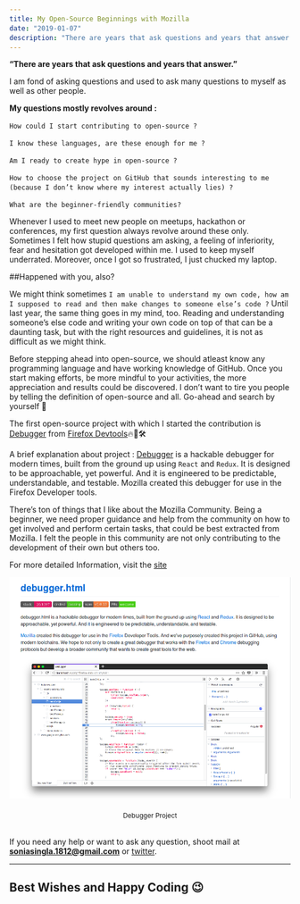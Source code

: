 ```yaml
---
title: My Open-Source Beginnings with Mozilla
date: "2019-01-07"
description: "There are years that ask questions and years that answer."
---
```


**“There are years that ask questions and years that answer.”**

I am fond of asking questions and used to ask many questions to myself as well as other people.

**My questions mostly revolves around :**

`How could I start contributing to open-source ?`

`I know these languages, are these enough for me ?`

`Am I ready to create hype in open-source ?`

`How to choose the project on GitHub that sounds interesting to me (because I don’t know where my interest actually lies) ?`

`What are the beginner-friendly communities?`

Whenever I used to meet new people on meetups, hackathon or conferences, my first question always revolve around these only. Sometimes I felt how stupid questions am asking, a feeling of inferiority, fear and hesitation got developed within me. I used to keep myself underrated. Moreover, once I got so frustrated, I just chucked my laptop.

##Happened with you, also?

We might think sometimes `I am unable to understand my own code, how am I supposed to read and then make changes to someone else’s code ?` Until last year, the same thing goes in my mind, too. Reading and understanding someone’s else code and writing your own code on top of that can be a daunting task, but with the right resources and guidelines, it is not as difficult as we might think.

Before stepping ahead into open-source, we should atleast know any programming language and have working knowledge of GitHub. Once you start making efforts, be more mindful to your activities, the more appreciation and results could be discovered. I don’t want to tire you people by telling the definition of open-source and all. Go-ahead and search by yourself 🙂

The first open-source project with which I started the contribution is [Debugger](https://github.com/firefox-devtools/debugger) from [Firefox Devtools](https://github.com/firefox-devtools)🔥🦊🛠

A brief explanation about project : [Debugger](https://github.com/firefox-devtools/debugger) is a hackable debugger for modern times, built from the ground up using `React` and `Redux`. It is designed to be approachable, yet powerful. And it is engineered to be predictable, understandable, and testable. Mozilla created this debugger for use in the Firefox Developer tools.

There’s ton of things that I like about the Mozilla Community. Being a beginner, we need proper guidance and help from the community on how to get involved and perform certain tasks, that could be best extracted from Mozilla. I felt the people in this community are not only contributing to the development of their own but others too.

For more detailed Information, visit the [site](https://github.com/firefox-devtools)

![Debugger Project](./Invoice_10953835549.png)
<center><sub>Debugger Project</sub></center><br/>

If you need any help or want to ask any question, shoot mail at **soniasingla.1812@gmail.com** or [twitter](https://twitter.com/soniasinglas).

---
Best Wishes and Happy Coding 😉
---